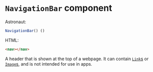 # `NavigationBar` component
Astronaut:
```javascript
NavigationBar() ()
```

HTML:
```html
<nav></nav>
```

A header that is shown at the top of a webpage. It can contain [`Link`s](reference/components/link.md) or [`Image`s](reference/components/image.md), and is not intended for use in apps.